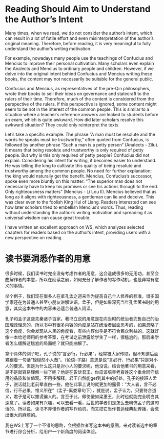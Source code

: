 # Reading Should Aim to Understand the Author’s Intent

Many times, when we read, we do not consider the author’s intent, which can result in a lot of futile effort and even misinterpretation of the author’s original meaning. Therefore, before reading, it is very meaningful to fully understand the author’s writing motivation.

For example, nowadays many people use the teachings of Confucius and Mencius to improve their personal cultivation. Many scholars even explain the Analects and Mencius to ordinary people and children. However, if we delve into the original intent behind Confucius and Mencius writing these books, the content may not necessarily be suitable for the general public.

Confucius and Mencius, as representatives of the pre-Qin philosophers, wrote their books to sell their ideas on governance and statecraft to the rulers of their time. Therefore, much of the content is considered from the perspective of the rulers. If this perspective is ignored, some content might seem to be not in the interest of the common people. This is similar to a situation where a teacher’s reference answers are leaked to students before an exam, which is quite awkward. How did later scholars resolve this awkward situation? They could only reinterpret the texts.

Let’s take a specific example. The phrase “A man must be resolute and the words he speaks must be trustworthy,” often quoted from Confucius, is followed by another phrase “Such a man is a petty person” (Analects - Zilu). It means that being resolute and trustworthy is only required of petty people. But why is this only required of petty people? Confucius did not explain. Considering his intent for writing, it becomes easier to understand. He was telling the king to cultivate this quality of being resolute and trustworthy among the common people. No need for further explanation; the king would naturally get the benefit. Mencius, Confucius’s successor, spoke even more bluntly on this matter: “The superior man does not necessarily have to keep his promises or see his actions through to the end. Only righteousness matters” (Mencius - Li Lou II). Mencius believed that as long as it aligns with righteousness, a gentleman can lie and deceive. This was clear even to the foolish King Hui of Liang. Readers interested can see how later scholars tried to embellish Mencius’s words. Thus, reading without understanding the author’s writing motivation and spreading it as universal wisdom can cause great trouble.

I have written an excellent approach on WS, which analyzes selected chapters for readers based on the author’s intent, providing users with a new perspective on reading.

# 读书要洞悉作者的用意

很多时候，我们读书时完全没有考虑作者的用意，这会造成很多的无用功，甚至会曲解作者的本意，所以在阅读之前，如何充分了解作者的写作动机，也是非常有意义的事情。

举个例子，我们现在很多人在拿孔孟之道来作为提高自己个人修养的标准，很多国学家还在为普通人甚至小朋友讲解论语，孟子，但是如果深究当年孔孟著书时的用意，其实这本书中的内容未必适合普通人阅读。

孔子和孟子这些先秦诸子百家，著书立说的用意是在向当时的统治者兜售自己的治国理政理念的，所以书中有很多内容的角度是站在统治者层面思考的，如果忽略了这个角度，你会发现从人民的角度看，有些内容似乎是不符合民众利益的。这就好像一本给老师用的参考答案，在考试之前泄露给学生了一样，很尴尬的。那后来学者怎么缓解这尴尬的局面呢？就只能曲解了。

拿个具体的例子吧，孔子说的“言必行，行必果”，经常被大家传颂，但不知道后面紧跟着一句话“硁硁然小人哉”。（论语-子路）意思是说“言必行，行必果”只是对小人的要求。但是为什么这只是对小人的要求呢，他没说。结合他著书的用意来看，是不是就容易理解一些了呢？他是在告诉君王，你应该培养老百姓这个重合同守信用的品质和价值观。不用多解释，君王自然能get到其中的好处。孔子的接班人孟子，说话就比老前辈直白一些，他在此事上说的就更加的露骨：“大人者，言不必信，行不必果，惟义所在”（孟子-离娄章句下），就是说，孟子认为，只要符合道义，君子是可以撒谎骗人的。言至于此，即使傻如梁惠王，此时也就能完全明白其深意了。读者如果有兴趣，可以去看一看，后世的学者们是怎么去粉饰孟子的这句话的。所以说，读书不弄懂作者的写作动机，而又把它当作普适经典乱传播，会惹出很大的麻烦的。

我在WS上写了一个不错的思路，会根据作者写这本书的意图，来对读者选中的章节进行综合分析，给用户一个新角度的阅读体验。
